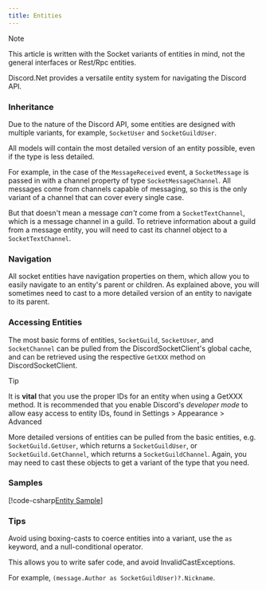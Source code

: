 ```yaml
---
title: Entities
---
```


>[!NOTE]
This article is written with the Socket variants of entities in mind,
not the general interfaces or Rest/Rpc entities.

Discord.Net provides a versatile entity system for navigating the
Discord API.

### Inheritance

Due to the nature of the Discord API, some entities are designed with
multiple variants, for example, `SocketUser` and `SocketGuildUser`.

All models will contain the most detailed version of an entity
possible, even if the type is less detailed. 

For example, in the case of the `MessageReceived` event, a 
`SocketMessage` is passed in with a channel property of type
`SocketMessageChannel`. All messages come from channels capable of
messaging, so this is the only variant of a channel that can cover
every single case.

But that doesn't mean a message _can't_ come from a
`SocketTextChannel`, which is a message channel in a guild. To
retrieve information about a guild from a message entity, you will
need to cast its channel object to a `SocketTextChannel`.

### Navigation

All socket entities have navigation properties on them, which allow
you to easily navigate to an entity's parent or children. As explained
above, you will sometimes need to cast to a more detailed version of
an entity to navigate to its parent.

### Accessing Entities

The most basic forms of entities, `SocketGuild`, `SocketUser`, and
`SocketChannel` can be pulled from the DiscordSocketClient's global
cache, and can be retrieved using the respective `GetXXX` method on
DiscordSocketClient.

>[!TIP]
It is **vital** that you use the proper IDs for an entity when using
a GetXXX method. It is recommended that you enable Discord's
_developer mode_ to allow easy access to entity IDs, found in
Settings > Appearance > Advanced

More detailed versions of entities can be pulled from the basic
entities, e.g. `SocketGuild.GetUser`, which returns a 
`SocketGuildUser`, or `SocketGuild.GetChannel`, which returns a 
`SocketGuildChannel`. Again, you may need to cast these objects to get
a variant of the type that you need.

### Samples

[!code-csharp[Entity Sample](samples/entities.cs)]

### Tips

Avoid using boxing-casts to coerce entities into a variant, use the
`as` keyword, and a null-conditional operator.

This allows you to write safer code, and avoid InvalidCastExceptions.

For example, `(message.Author as SocketGuildUser)?.Nickname`.